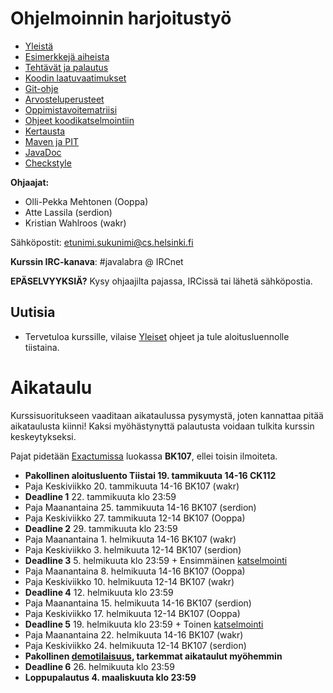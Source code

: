 # Ohjelmoinnin harjoitustyö
* [Yleistä](ohjeet/Yleistä.md)
* [Esimerkkejä aiheista](ohjeet/Esimerkkejä-aiheista.md)
* [Tehtävät ja palautus](ohjeet/Tehtävät-ja-palautus.md)
* [Koodin laatuvaatimukset](ohjeet/Koodin-laatuvaatimukset.md)
* [Git-ohje](ohjeet/Git-ohje.md)
* [Arvosteluperusteet](ohjeet/Arvosteluperusteet.md)
* [Oppimistavoitematriisi](http://www.cs.helsinki.fi/courses/58160/matriisi)
* [Ohjeet koodikatselmointiin](ohjeet/Koodikatselmointi.md)
* [Kertausta](ohjeet/Kertausta.md)
* [Maven ja PIT](ohjeet/Maven-ja-PIT.md)
* [JavaDoc](ohjeet/JavaDoc.md)
* [Checkstyle](ohjeet/Checkstyle.md)

**Ohjaajat:**
* Olli-Pekka Mehtonen (Ooppa)
* Atte Lassila (serdion)
* Kristian Wahlroos (wakr)


Sähköpostit: etunimi.sukunimi@cs.helsinki.fi

**Kurssin IRC-kanava**:
\#javalabra @ IRCnet

**EPÄSELVYYKSIÄ?** Kysy ohjaajilta pajassa, IRCissä tai lähetä sähköpostia.

## Uutisia

* Tervetuloa kurssille, vilaise [Yleiset](ohjeet/Yleistä.md) ohjeet ja tule aloitusluennolle tiistaina.

# Aikataulu

Kurssisuoritukseen vaaditaan aikataulussa pysymystä, joten kannattaa pitää aikataulusta kiinni! Kaksi myöhästynyttä palautusta voidaan tulkita kurssin keskeytykseksi.

Pajat pidetään [Exactumissa](http://www.helsinki.fi/teknos/opetustilat/kumpula/gh2b/default.htm) luokassa **BK107**, ellei toisin ilmoiteta.

* **Pakollinen aloitusluento Tiistai 19. tammikuuta 14-16 CK112**
* Paja Keskiviikko 20. tammikuuta 14-16 BK107 (wakr)
* **Deadline 1** 22. tammikuuta klo 23:59
* Paja Maanantaina 25. tammikuuta 14-16 BK107 (serdion)
* Paja Keskiviikko 27. tammikuuta 12-14 BK107 (Ooppa)
* **Deadline 2** 29. tammikuuta klo 23:59
* Paja Maanantaina 1. helmikuuta 14-16 BK107 (wakr)
* Paja Keskiviikko 3. helmikuuta 12-14 BK107 (serdion)
* **Deadline 3** 5. helmikuuta klo 23:59 + Ensimmäinen [katselmointi](ohjeet/Koodikatselmointi.md)
* Paja Maanantaina 8. helmikuuta 14-16 BK107 (Ooppa)
* Paja Keskiviikko 10. helmikuuta 12-14 BK107 (wakr)
* **Deadline 4** 12. helmikuuta klo 23:59
* Paja Maanantaina 15. helmikuuta 14-16 BK107 (serdion)
* Paja Keskiviikko 17. helmikuuta 12-14 BK107 (Ooppa)
* **Deadline 5** 19. helmikuuta klo 23:59 + Toinen [katselmointi](ohjeet/Koodikatselmointi.md)
* Paja Maanantaina 22. helmikuuta 14-16 BK107 (wakr)
* Paja Keskiviikko 24. helmikuuta 12-14 BK107 (serdion)
* **Pakollinen [demotilaisuus](ohjeet/Koodikatselmointi.md), tarkemmat aikataulut myöhemmin**
* **Deadline 6** 26. helmikuuta klo 23:59
* **Loppupalautus 4. maaliskuuta klo 23:59**
